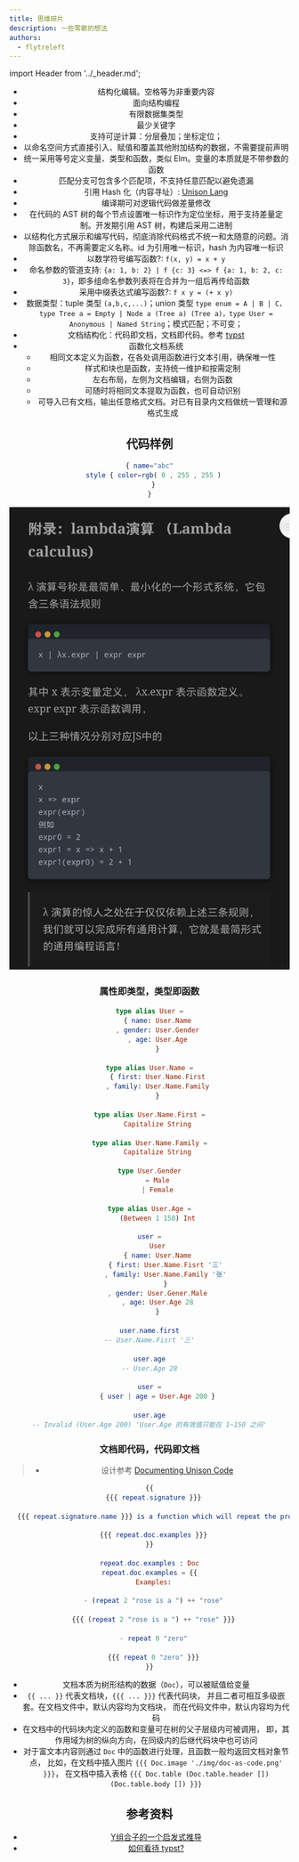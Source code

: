 ```yaml
---
title: 思维碎片
description: 一些零散的想法
authors:
  - flytreleft
---
```


import Header from '../\_header.md';

<Header />

- 结构化编辑。空格等为非重要内容
- 面向结构编程
- 有限数据集类型
- 最少关键字
- 支持可逆计算：分层叠加；坐标定位；
- 以命名空间方式直接引入、赋值和覆盖其他附加结构的数据，不需要提前声明
- 统一采用等号定义变量、类型和函数，类似 Elm。变量的本质就是不带参数的函数
- 匹配分支可包含多个匹配项，不支持任意匹配以避免遗漏
- 引用 Hash 化（内容寻址）: [Unison Lang](https://www.unison-lang.org)
- 编译期可对逻辑代码做差量修改
- 在代码的 AST 树的每个节点设置唯一标识作为定位坐标，用于支持差量定制。开发期引用 AST 树，构建后采用二进制
- 以结构化方式展示和编写代码，彻底消除代码格式不统一和太随意的问题。消除函数名，不再需要定义名称。id 为引用唯一标识，hash 为内容唯一标识
- 以数学符号编写函数?: `f(x, y) = x + y`
- 命名参数的管道支持: `{a: 1, b: 2} | f {c: 3} <=> f {a: 1, b: 2, c: 3}`，即多组命名参数列表将在合并为一组后再传给函数
- 采用中缀表达式编写函数?: `f x y = (+ x y)`
- 数据类型：tuple 类型 `(a,b,c,...)`；union 类型 `type enum = A | B | C，type Tree a = Empty | Node a (Tree a) (Tree a)，type User = Anonymous | Named String`；模式匹配；不可变；
- 文档结构化：代码即文档，文档即代码。参考 [typst](https://github.com/typst/typst)
- 函数化文档系统
  - 相同文本定义为函数，在各处调用函数进行文本引用，确保唯一性
  - 样式和块也是函数，支持统一维护和按需定制
  - 左右布局，左侧为文档编辑，右侧为函数
  - 可随时将相同文本提取为函数，也可自动识别
  - 可导入已有文档，输出任意格式文档。对已有目录内文档做统一管理和源格式生成

## 代码样例

```elm
{ name="abc"
  style { color=rgb( 0 , 255 , 255 )
  }
}
```

![](./img/lambda-calculus.png)

### 属性即类型，类型即函数

```elm
type alias User =
    { name: User.Name
    , gender: User.Gender
    , age: User.Age
    }

type alias User.Name =
    { first: User.Name.First
    , family: User.Name.Family
    }

type alias User.Name.First =
    Capitalize String

type alias User.Name.Family =
    Capitalize String

type User.Gender
    = Male
    | Female

type alias User.Age =
    (Between 1 150) Int

user =
    User
    { name: User.Name
        { first: User.Name.Fisrt '三'
        , family: User.Name.Family '张'
        }
    , gender: User.Gener.Male
    , age: User.Age 28
    }

user.name.first
-- User.Name.Fisrt '三'

user.age
-- User.Age 28

user =
    { user | age = User.Age 200 }

user.age
-- Invalid (User.Age 200) 'User.Age 的有效值只能在 1~150 之间'
```

### 文档即代码，代码即文档

> - 设计参考 [Documenting Unison Code](https://www.unison-lang.org/docs/usage-topics/documentation/)

<!--
```elm
type Block =
  Document (List Block)
  | Section (List Block)
  | Paragraph (List Sentence)
  | Code Code
  | Picture Picture
  | Table Table
  | Graph Graph

type Sentence =
  List Text

type Text =
  Char
  | Blank Int
  | Word (List Char)
```
-->

```elm
{{
  {{{ repeat.signature }}}

  {{{ repeat.signature.name }}} is a function which will repeat the provided text a specified number of times.

  {{{ repeat.doc.examples }}}
}}

repeat.doc.examples : Doc
repeat.doc.examples = {{
  Examples:

  - (repeat 2 "rose is a ") ++ "rose"

  {{{ (repeat 2 "rose is a ") ++ "rose" }}}

  - repeat 0 "zero"

  {{{ repeat 0 "zero" }}}
}}
```

- 文档本质为树形结构的数据（`Doc`），可以被赋值给变量
- `{{ ... }}` 代表文档块，`{{{ ... }}}` 代表代码块，
  并且二者可相互多级嵌套。在文档文件中，默认内容均为文档块，
  而在代码文件中，默认内容均为代码
- 在文档中的代码块内定义的函数和变量可在树的父子层级内可被调用，
  即，其作用域为树的纵向方向，在同级内的后继代码块中也可访问
- 对于富文本内容则通过 `Doc` 中的函数进行处理，且函数一般均返回文档对象节点，
  比如，在文档中插入图片 `{{{ Doc.image './img/doc-as-code.png' }}}`，
  在文档中插入表格 `{{{ Doc.table (Doc.table.header []) (Doc.table.body []) }}}`

## 参考资料

- [Y组合子的一个启发式推导](https://zhuanlan.zhihu.com/p/547191928)
- [如何看待 typst?](https://www.zhihu.com/question/591143170/answer/3304601296)